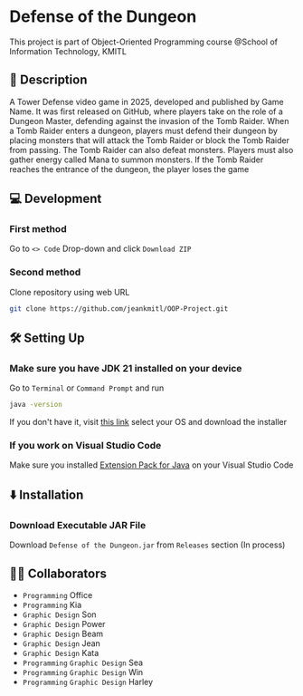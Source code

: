 # Defense of the Dungeon

This project is part of Object-Oriented Programming course @School of Information Technology, KMITL

## 📓 Description

A Tower Defense video game in 2025, developed and published by Game Name. It was first released on GitHub, where players take on the role of a Dungeon Master, defending against the invasion of the Tomb Raider. When a Tomb Raider enters a dungeon, players must defend their dungeon by placing monsters that will attack the Tomb Raider or block the Tomb Raider from passing. The Tomb Raider can also defeat monsters. Players must also gather energy called Mana to summon monsters. If the Tomb Raider reaches the entrance of the dungeon, the player loses the game

## 💻 Development

### First method
Go to ```<> Code``` Drop-down and click ```Download ZIP```

### Second method
Clone repository using web URL

```sh
git clone https://github.com/jeankmitl/OOP-Project.git
```

## 🛠 Setting Up

### Make sure you have JDK 21 installed on your device

Go to ```Terminal``` or ```Command Prompt``` and run

```sh
java -version
```

If you don't have it, visit [this link](https://www.oracle.com/java/technologies/downloads/) select your OS and download the installer

### If you work on Visual Studio Code
Make sure you installed [Extension Pack for Java](https://marketplace.visualstudio.com/items?itemName=vscjava.vscode-java-pack) on your Visual Studio Code

## ⬇️ Installation

### Download Executable JAR File
Download ```Defense of the Dungeon.jar``` from ```Releases``` section (In process)

## 🧑‍💻 Collaborators

* ```Programming``` Office
* ```Programming``` Kia
* ```Graphic Design``` Son
* ```Graphic Design``` Power
* ```Graphic Design``` Beam
* ```Graphic Design``` Jean
* ```Graphic Design``` Kata
* ```Programming``` ```Graphic Design``` Sea
* ```Programming``` ```Graphic Design``` Win
* ```Programming``` ```Graphic Design``` Harley
